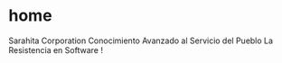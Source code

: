 # home
Sarahita Corporation Conocimiento Avanzado al Servicio del Pueblo La Resistencia en Software !
